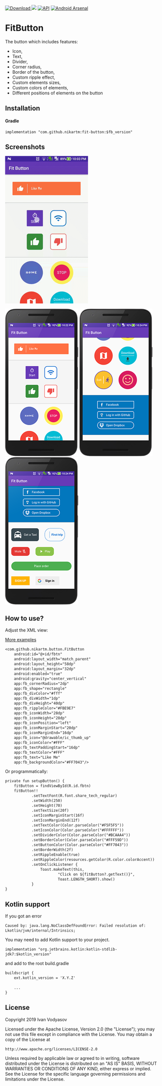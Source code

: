 [ ![Download](https://api.bintray.com/packages/nikart/maven/FitButton/images/download.svg) ](https://bintray.com/nikart/maven/FitButton/_latestVersion) [![](https://jitpack.io/v/nikartm/FitButton.svg)](https://jitpack.io/#nikartm/FitButton) [![API](https://img.shields.io/badge/API-17%2B-brightgreen.svg?style=flat)](https://android-arsenal.com/api?level=17) [![Android Arsenal]( https://img.shields.io/badge/Android%20Arsenal-FitButton-green.svg?style=flat )]( https://android-arsenal.com/details/1/7620 )

# FitButton
The button which includes features:
* Icon, 
* Text, 
* Divider,
* Corner radius,
* Border of the button,
* Custom ripple effect,
* Custom elements sizes,
* Custom colors of elements,
* Different positions of elements on the button
## Installation
#### Gradle
```
implementation "com.github.nikartm:fit-button:$fb_version"
```

## Screenshots
![FitButton Screenshots](/screenshots/img_gif.gif)

![FitButton Screenshots](/screenshots/img_1.png) ![FitButton Screenshots](/screenshots/img_2.png) ![FitButton Screenshots](/screenshots/img_3.png)
## How to use?
Adjust the XML view: 

[More examples](https://github.com/nikartm/FitButton/tree/master/app/src/main/res/layout)
```
<com.github.nikartm.button.FitButton
    android:id="@+id/fbtn"
    android:layout_width="match_parent"
    android:layout_height="58dp"
    android:layout_margin="32dp"
    android:enabled="true"
    android:gravity="center_vertical"
    app:fb_cornerRadius="2dp"
    app:fb_shape="rectangle"
    app:fb_divColor="#fff"
    app:fb_divWidth="1dp"
    app:fb_divHeight="40dp"
    app:fb_rippleColor="#FBE9E7"
    app:fb_iconWidth="28dp"
    app:fb_iconHeight="28dp"
    app:fb_iconPosition="left"
    app:fb_iconMarginStart="20dp"
    app:fb_iconMarginEnd="16dp"
    app:fb_icon="@drawable/ic_thumb_up"
    app:fb_iconColor="#FFF"
    app:fb_textPaddingStart="16dp"
    app:fb_textColor="#FFF"
    app:fb_text="Like Me"
    app:fb_backgroundColor="#FF7043"/>
```
Or programmatically:
```
private fun setupButton() {
    fitButton = findViewById(R.id.fbtn)
    fitButton!!
            .setTextFont(R.font.share_tech_regular)
            .setWidth(250)
            .setHeight(70)
            .setTextSize(20f)
            .setIconMarginStart(16f)
            .setIconMarginEnd(12f)
            .setTextColor(Color.parseColor("#F5F5F5"))
            .setIconColor(Color.parseColor("#FFFFFF"))
            .setDividerColor(Color.parseColor("#BCAAA4"))
            .setBorderColor(Color.parseColor("#FFF59D"))
            .setButtonColor(Color.parseColor("#FF7043"))
            .setBorderWidth(2f)
            .setRippleEnable(true)
            .setRippleColor(resources.getColor(R.color.colorAccent))
            .setOnClickListener {
                Toast.makeText(this,
                        "Click on ${fitButton?.getText()}",
                        Toast.LENGTH_SHORT).show()
            }
}
```

## Kotlin support
If you got an error
```
Caused by: java.lang.NoClassDefFoundError: Failed resolution of: Lkotlin/jvm/internal/Intrinsics;
```

You may need to add Kotlin support to your project.
```
implementation "org.jetbrains.kotlin:kotlin-stdlib-jdk7:$kotlin_version"
```
and add to the root build.gradle
```
buildscript {
    ext.kotlin_version = 'X.Y.Z'
    
    ...
}
```

## License
Copyright 2019 Ivan Vodyasov

Licensed under the Apache License, Version 2.0 (the "License");
you may not use this file except in compliance with the License.
You may obtain a copy of the License at

    http://www.apache.org/licenses/LICENSE-2.0

Unless required by applicable law or agreed to in writing, software
distributed under the License is distributed on an "AS IS" BASIS,
WITHOUT WARRANTIES OR CONDITIONS OF ANY KIND, either express or implied.
See the License for the specific language governing permissions and
limitations under the License.
